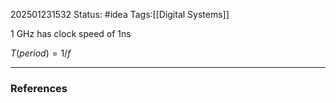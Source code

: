 202501231532
Status: #idea
Tags:[[Digital Systems]]

1 GHz has clock speed of 1ns

$T(period) = 1/f$


---
### References
